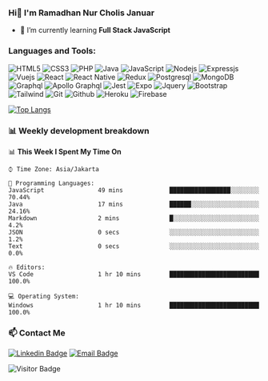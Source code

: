 ### Hi👋 I'm Ramadhan Nur Cholis Januar

- 🌱 I’m currently learning <b>Full Stack JavaScript</b>

### Languages and Tools:
![HTML5](https://img.shields.io/badge/-HTML5-black?style=flat-square&logo=HTML5)
![CSS3](https://img.shields.io/badge/-CSS3-black?style=flat-square&logo=CSS3)
![PHP](https://img.shields.io/badge/-PHP-black?style=flat-square&logo=PHP)
![Java](https://img.shields.io/badge/-Java-black?style=flat-square&logo=Java)
![JavaScript](https://img.shields.io/badge/-JavaScript-black?style=flat-square&logo=javascript)
![Nodejs](https://img.shields.io/badge/-Nodejs-black?style=flat-square&logo=Node.js)
![Expressjs](https://img.shields.io/badge/-Express-black?style=flat-square&logo=Express)
![Vuejs](https://img.shields.io/badge/-Vuejs-black?style=flat-square&logo=Vue.js)
![React](https://img.shields.io/badge/-React-black?style=flat-square&logo=React)
![React Native](https://img.shields.io/badge/-React%20Native-black?style=flat-square&logo=React)
![Redux](https://img.shields.io/badge/-Redux-black?style=flat-square&logo=Redux)
![Postgresql](https://img.shields.io/badge/-Postgresql-black?style=flat-square&logo=Postgresql)
![MongoDB](https://img.shields.io/badge/-MongoDB-black?style=flat-square&logo=MongoDB)
![Graphql](https://img.shields.io/badge/-Graphql-black?style=flat-square&logo=Graphql)
![Apollo Graphql](https://img.shields.io/badge/-Apollo%20GraphQL-black?style=flat-square&logo=apollo-graphql)
![Jest](https://img.shields.io/badge/-Jest-black?style=flat-square&logo=Jest)
![Expo](https://img.shields.io/badge/-Expo-black?style=flat-square&logo=Expo)
![Jquery](https://img.shields.io/badge/-Jquery-black?style=flat-square&logo=Jquery)
![Bootstrap](https://img.shields.io/badge/-Bootstrap-black?style=flat-square&logo=Bootstrap)
![Tailwind](https://img.shields.io/badge/-Tailwind-black?style=flat-square&logo=tailwind-css)
![Git](https://img.shields.io/badge/-Git-black?style=flat-square&logo=Git)
![Github](https://img.shields.io/badge/-Github-black?style=flat-square&logo=Github)
![Heroku](https://img.shields.io/badge/-Heroku-black?style=flat-square&logo=Heroku)
![Firebase](https://img.shields.io/badge/-Firebase-black?style=flat-square&logo=Firebase)

[![Top Langs](https://github-readme-stats.vercel.app/api/top-langs/?username=adhann&layout=compact)](https://github.com/anuraghazra/github-readme-stats)

### 📊 Weekly development breakdown

<!--START_SECTION:waka-->
📊 **This Week I Spent My Time On** 

```text
⌚︎ Time Zone: Asia/Jakarta

💬 Programming Languages: 
JavaScript               49 mins             █████████████████░░░░░░░░   70.44% 
Java                     17 mins             ██████░░░░░░░░░░░░░░░░░░░   24.16% 
Markdown                 2 mins              █░░░░░░░░░░░░░░░░░░░░░░░░   4.2% 
JSON                     0 secs              ░░░░░░░░░░░░░░░░░░░░░░░░░   1.2% 
Text                     0 secs              ░░░░░░░░░░░░░░░░░░░░░░░░░   0.0%

🔥 Editors: 
VS Code                  1 hr 10 mins        █████████████████████████   100.0%

💻 Operating System: 
Windows                  1 hr 10 mins        █████████████████████████   100.0%

```


<!--END_SECTION:waka-->

### 📫 Contact Me
[![Linkedin Badge](https://img.shields.io/badge/-ramadhannurcj-blue?style=flat-square&logo=Linkedin&logoColor=white&link=https://www.linkedin.com/in/ramadhan-nur-cj/)](https://www.linkedin.com/in/ramadhan-nur-cj/)
[![Email Badge](https://img.shields.io/badge/-adhann98@gmail.com-red?style=flat-square&logo=Gmail&logoColor=white&link=mailto:adhann98@gmail.com)](mailto:adhann98@gmail.com)

![Visitor Badge](https://visitor-badge.glitch.me/badge?page_id=adhann.visitor-badge)
